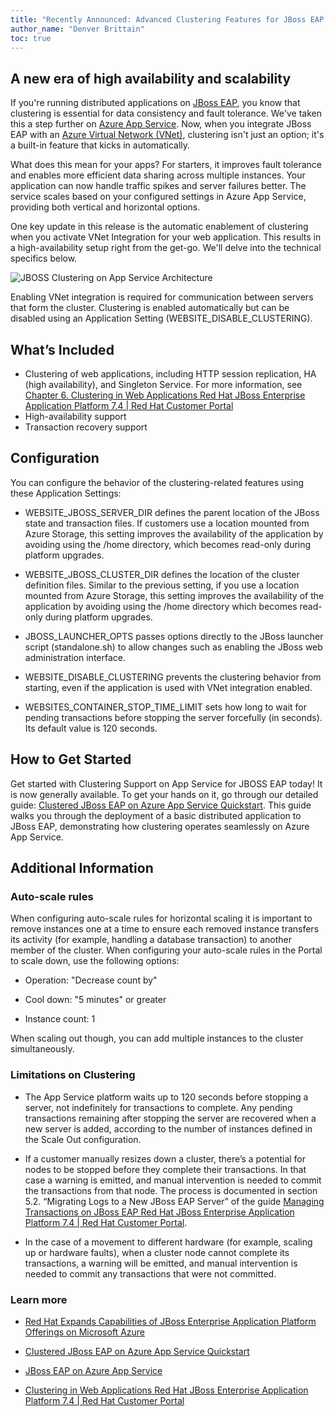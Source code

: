 ```yaml
---
title: "Recently Announced: Advanced Clustering Features for JBoss EAP on Azure App Service"
author_name: "Denver Brittain"
toc: true
---
```


## A new era of high availability and scalability 

If you're running distributed applications on [JBoss EAP](https://learn.microsoft.com/en-us/azure/developer/java/ee/jboss-on-azure), you know that clustering is essential for data consistency and fault tolerance. We've taken this a step further on [Azure App Service](https://azure.microsoft.com/en-us/products/app-service/). Now, when you integrate JBoss EAP with an [Azure Virtual Network (VNet)](https://learn.microsoft.com/en-us/azure/virtual-network/), clustering isn't just an option; it's a built-in feature that kicks in automatically. 

What does this mean for your apps? For starters, it improves fault tolerance and enables more efficient data sharing across multiple instances. Your application can now handle traffic spikes and server failures better. The service scales based on your configured settings in Azure App Service, providing both vertical and horizontal options. 

One key update in this release is the automatic enablement of clustering when you activate VNet Integration for your web application. This results in a high-availability setup right from the get-go. We'll delve into the technical specifics below. 

![JBOSS Clustering on App Service Architecture]({{site.baseurl}}/media/2023/09/jboss-clustering.png)

Enabling VNet integration is required for communication between servers that form the cluster. Clustering is enabled automatically but can be disabled using an Application Setting (WEBSITE_DISABLE_CLUSTERING). 

## What’s Included 

* Clustering of web applications, including HTTP session replication, HA (high availability), and Singleton Service. For more information, see [Chapter 6. Clustering in Web Applications Red Hat JBoss Enterprise Application Platform 7.4 | Red Hat Customer Portal](https://access.redhat.com/documentation/en-us/red_hat_jboss_enterprise_application_platform/7.4/html/development_guide/clustering_in_web_applications) 
* High-availability support 
* Transaction recovery support 

## Configuration 
You can configure the behavior of the clustering-related features using these Application Settings: 

* WEBSITE_JBOSS_SERVER_DIR defines the parent location of the JBoss state and transaction files. If customers use a location mounted from Azure Storage, this setting improves the availability of the application by avoiding using the /home directory, which becomes read-only during platform upgrades. 

* WEBSITE_JBOSS_CLUSTER_DIR defines the location of the cluster definition files. Similar to the previous setting, if you use a location mounted from Azure Storage, this setting improves the availability of the application by avoiding using the /home directory which becomes read-only during platform upgrades. 

* JBOSS_LAUNCHER_OPTS passes options directly to the JBoss launcher script (standalone.sh) to allow changes such as enabling the JBoss web administration interface. 

* WEBSITE_DISABLE_CLUSTERING prevents the clustering behavior from starting, even if the application is used with VNet integration enabled. 

* WEBSITES_CONTAINER_STOP_TIME_LIMIT sets how long to wait for pending transactions before stopping the server forcefully (in seconds). Its default value is 120 seconds. 

## How to Get Started 

Get started with Clustering Support on App Service for JBOSS EAP today! It is now generally available. To get your hands on it, go through our detailed guide: [Clustered JBoss EAP on Azure App Service Quickstart](https://github.com/Azure-Samples/clustered-jboss-demo). This guide walks you through the deployment of a basic distributed application to JBoss EAP, demonstrating how clustering operates seamlessly on Azure App Service. 

## Additional Information 

### Auto-scale rules 

When configuring auto-scale rules for horizontal scaling it is important to remove instances one at a time to ensure each removed instance transfers its activity (for example, handling a database transaction) to another member of the cluster. When configuring your auto-scale rules in the Portal to scale down, use the following options: 

* Operation: "Decrease count by" 

* Cool down: "5 minutes" or greater 

* Instance count: 1 

When scaling out though, you can add multiple instances to the cluster simultaneously. 

### Limitations on Clustering 

* The App Service platform waits up to 120 seconds before stopping a server, not indefinitely for transactions to complete. Any pending transactions remaining after stopping the server are recovered when a new server is added, according to the number of instances defined in the Scale Out configuration. 

* If a customer manually resizes down a cluster, there’s a potential for nodes to be stopped before they complete their transactions. In that case a warning is emitted, and manual intervention is needed to commit the transactions from that node. The process is documented in section 5.2. “Migrating Logs to a New JBoss EAP Server” of the guide [Managing Transactions on JBoss EAP Red Hat JBoss Enterprise Application Platform 7.4 | Red Hat Customer Portal](https://access.redhat.com/documentation/en-us/red_hat_jboss_enterprise_application_platform/7.4/html-single/managing_transactions_on_jboss_eap/index#migrating_logs_to_new_server). 

* In the case of a movement to different hardware (for example, scaling up or hardware faults), when a cluster node cannot complete its transactions, a warning will be emitted, and manual intervention is needed to commit any transactions that were not committed.  
 
### Learn more 

* [Red Hat Expands Capabilities of JBoss Enterprise Application Platform Offerings on Microsoft Azure](https://www.redhat.com/en/about/press-releases/red-hat-expands-capabilities-jboss-enterprise-application-platform-offerings-microsoft-azure)  

* [Clustered JBoss EAP on Azure App Service Quickstart](https://github.com/Azure-Samples/clustered-jboss-demo)

* [JBoss EAP on Azure App Service](https://learn.microsoft.com/en-us/azure/developer/java/ee/jboss-on-azure#jboss-eap-on-azure-app-service)

* [Clustering in Web Applications Red Hat JBoss Enterprise Application Platform 7.4 | Red Hat Customer Portal](https://access.redhat.com/documentation/en-us/red_hat_jboss_enterprise_application_platform/7.4/html/development_guide/clustering_in_web_applications)
